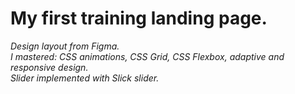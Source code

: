 # My first training landing page.
*Design layout from Figma.*    
*I mastered: CSS animations, CSS Grid, CSS Flexbox, adaptive and responsive design.*    
*Slider implemented with Slick slider.*    
